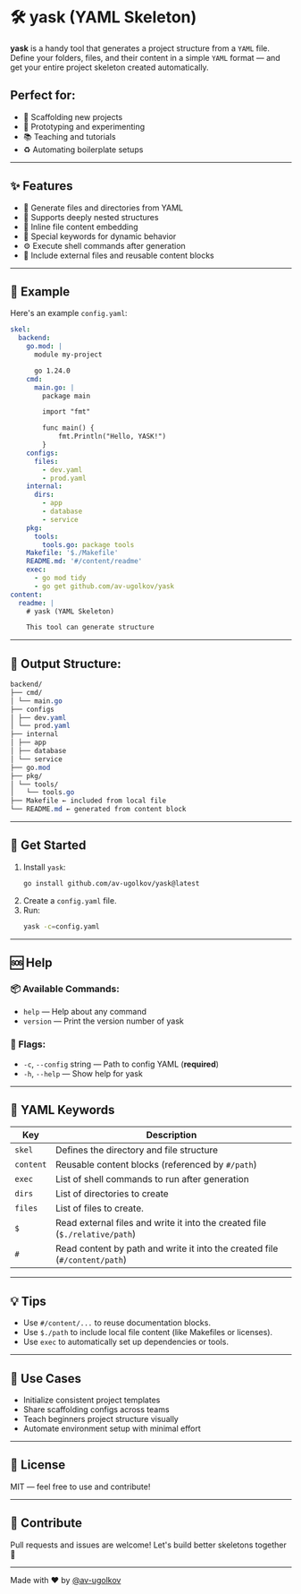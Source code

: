 # 🛠️ yask (YAML Skeleton)

**yask** is a handy tool that generates a project structure from a `YAML` file. Define your folders, files, and their content in a simple `YAML` format — and get your entire project skeleton created automatically.

## Perfect for:

- 🔧 Scaffolding new projects
- 🧪 Prototyping and experimenting
- 📚 Teaching and tutorials
- ♻️ Automating boilerplate setups

---

## ✨ Features

- 📁 Generate files and directories from YAML
- 🔄 Supports deeply nested structures
- 📝 Inline file content embedding
- 🧠 Special keywords for dynamic behavior
- ⚙️ Execute shell commands after generation
- 🔌 Include external files and reusable content blocks

---

## 📄 Example

Here's an example `config.yaml`:

```yaml
skel:
  backend:
    go.mod: |
      module my-project

      go 1.24.0
    cmd:
      main.go: |
        package main

        import "fmt"

        func main() {
            fmt.Println("Hello, YASK!")
        }
    configs:
      files:
        - dev.yaml
        - prod.yaml
    internal:
      dirs:
        - app
        - database
        - service
    pkg:
      tools:
        tools.go: package tools
    Makefile: '$./Makefile'
    README.md: '#/content/readme'
    exec:
      - go mod tidy
      - go get github.com/av-ugolkov/yask
content:
  readme: |
    # yask (YAML Skeleton)

    This tool can generate structure
```

---

## 🧾 Output Structure:

```css
backend/
├── cmd/
│ └── main.go
├── configs
│ ├── dev.yaml
│ └── prod.yaml
├── internal
│ ├── app
│ ├── database
│ └── service
├── go.mod
├── pkg/
│ └── tools/
│   └── tools.go
├── Makefile ← included from local file
└── README.md ← generated from content block
```

---

## 🚀 Get Started

1. Install `yask`:
   ```bash
   go install github.com/av-ugolkov/yask@latest
   ```
2. Create a `config.yaml` file.
3. Run:
   ```bash
   yask -c=config.yaml
   ```

---

## 🆘 Help

### 📦 Available Commands:

- `help` — Help about any command
- `version` — Print the version number of yask

### 🏁 Flags:

- `-c`, `--config` string — Path to config YAML (**required**)
- `-h`, `--help` — Show help for yask

---

## 🔑 YAML Keywords

| Key       | Description                                                                 |
| --------- | --------------------------------------------------------------------------- |
| `skel`    | Defines the directory and file structure                                    |
| `content` | Reusable content blocks (referenced by `#/path`)                            |
| `exec`    | List of shell commands to run after generation                              |
| `dirs`    | List of directories to create                                               |
| `files`   | List of files to create.                                                    |
| `$`       | Read external files and write it into the created file (`$./relative/path`) |
| `#`       | Read content by path and write it into the created file (`#/content/path`)  |

---

## 💡 Tips

- Use `#/content/...` to reuse documentation blocks.
- Use `$./path` to include local file content (like Makefiles or licenses).
- Use `exec` to automatically set up dependencies or tools.

---

## 🧩 Use Cases

- Initialize consistent project templates
- Share scaffolding configs across teams
- Teach beginners project structure visually
- Automate environment setup with minimal effort

---

## 📃 License

MIT — feel free to use and contribute!

---

## 🙌 Contribute

Pull requests and issues are welcome! Let's build better skeletons together 🦴

---

Made with ❤️ by [@av-ugolkov](https://github.com/av-ugolkov)
